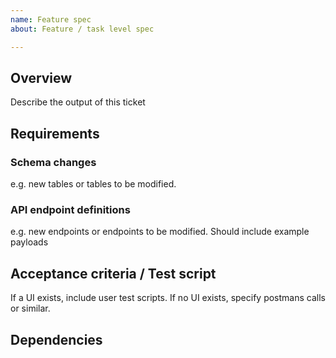 ```yaml
---
name: Feature spec
about: Feature / task level spec

---
```


## Overview
Describe the output of this ticket

## Requirements

### Schema changes
e.g. new tables or tables to be modified.

### API endpoint definitions
e.g. new endpoints or endpoints to be modified. Should include example payloads

## Acceptance criteria / Test script
If a UI exists, include user test scripts.
If no UI exists, specify postmans calls or similar.

## Dependencies
